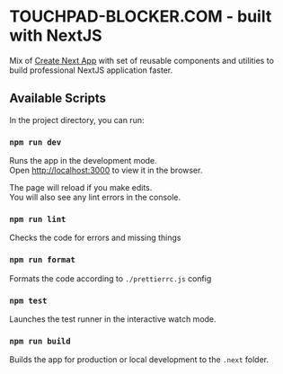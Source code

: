 # TOUCHPAD-BLOCKER.COM - built with NextJS

Mix of [Create Next App](https://nextjs.org/docs/pages/api-reference/create-next-app) with set of reusable components and utilities to build professional NextJS application faster.

## Available Scripts

In the project directory, you can run:

### `npm run dev`

Runs the app in the development mode.<br />
Open [http://localhost:3000](http://localhost:3000) to view it in the browser.

The page will reload if you make edits.<br />
You will also see any lint errors in the console.

### `npm run lint`

Checks the code for errors and missing things

### `npm run format`

Formats the code according to `./prettierrc.js` config

### `npm test`

Launches the test runner in the interactive watch mode.<br />

### `npm run build`

Builds the app for production or local development to the `.next` folder.<br />
